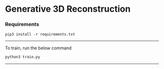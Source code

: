 # Generative 3D Reconstruction

### Requirements

```angular2html
pip3 install -r requirements.txt
```
<hr>

To train, run the below command

```bash 
python3 train.py 
```
<hr>